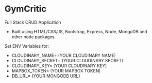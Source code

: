 # GymCritic  
Full Stack CRUD Application
- Built using HTML/CSS/JS, Bootstrap, Express, Node, MongoDB and other node packages.

Set ENV Variables for:  
- CLOUDINARY_NAME= (YOUR CLOUDINARY NAME)  
- CLOUDINARY_SECRET= (YOUR CLOUDINARY SECRET)  
- CLOUDINARY_KEY= (YOUR CLOUDINARY KEY)  
- MAPBOX_TOKEN= (YOUR MAPBOX TOKEN)  
- DB_URL= (YOUR MONGODB URL)  
 
